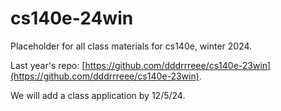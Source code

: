 # cs140e-24win

Placeholder for all class materials for cs140e,  winter 2024.

Last year's repo: 
[https://github.com/dddrrreee/cs140e-23win](https://github.com/dddrrreee/cs140e-23win).

We will add a class application by 12/5/24.

